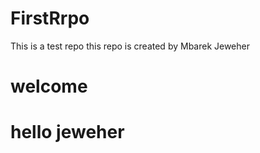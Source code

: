 # FirstRrpo
This is a test repo
this repo is created by Mbarek Jeweher
<h1>welcome</h1>
<h1>hello jeweher</h1>

